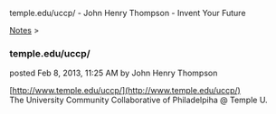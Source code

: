 temple.edu/uccp/ - John Henry Thompson - Invent Your Future   
    

[Notes](../notes.md)‎ > ‎

### temple.edu/uccp/

posted Feb 8, 2013, 11:25 AM by John Henry Thompson

[http://www.temple.edu/uccp/](http://www.temple.edu/uccp/)  
The University Community Collaborative of Philadelpiha @ Temple U.  


